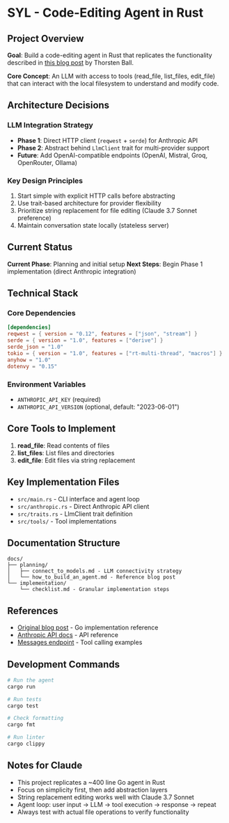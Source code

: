 # SYL - Code-Editing Agent in Rust

## Project Overview

**Goal**: Build a code-editing agent in Rust that replicates the functionality described in [this blog post](https://ampcode.com/how-to-build-an-agent) by Thorsten Ball.

**Core Concept**: An LLM with access to tools (read_file, list_files, edit_file) that can interact with the local filesystem to understand and modify code.

## Architecture Decisions

### LLM Integration Strategy
- **Phase 1**: Direct HTTP client (`reqwest` + `serde`) for Anthropic API
- **Phase 2**: Abstract behind `LlmClient` trait for multi-provider support
- **Future**: Add OpenAI-compatible endpoints (OpenAI, Mistral, Groq, OpenRouter, Ollama)

### Key Design Principles
1. Start simple with explicit HTTP calls before abstracting
2. Use trait-based architecture for provider flexibility
3. Prioritize string replacement for file editing (Claude 3.7 Sonnet preference)
4. Maintain conversation state locally (stateless server)

## Current Status

**Current Phase**: Planning and initial setup
**Next Steps**: Begin Phase 1 implementation (direct Anthropic integration)

## Technical Stack

### Core Dependencies
```toml
[dependencies]
reqwest = { version = "0.12", features = ["json", "stream"] }
serde = { version = "1.0", features = ["derive"] }
serde_json = "1.0"
tokio = { version = "1.0", features = ["rt-multi-thread", "macros"] }
anyhow = "1.0"
dotenvy = "0.15"
```

### Environment Variables
- `ANTHROPIC_API_KEY` (required)
- `ANTHROPIC_API_VERSION` (optional, default: "2023-06-01")

## Core Tools to Implement

1. **read_file**: Read contents of files
2. **list_files**: List files and directories  
3. **edit_file**: Edit files via string replacement

## Key Implementation Files

- `src/main.rs` - CLI interface and agent loop
- `src/anthropic.rs` - Direct Anthropic API client
- `src/traits.rs` - LlmClient trait definition
- `src/tools/` - Tool implementations

## Documentation Structure

```
docs/
├── planning/
│   ├── connect_to_models.md - LLM connectivity strategy
│   └── how_to_build_an_agent.md - Reference blog post
└── implementation/
    └── checklist.md - Granular implementation steps
```

## References

- [Original blog post](https://ampcode.com/how-to-build-an-agent) - Go implementation reference
- [Anthropic API docs](https://docs.anthropic.com/en/api/overview) - API reference
- [Messages endpoint](https://docs.anthropic.com/en/api/messages-examples) - Tool calling examples

## Development Commands

```bash
# Run the agent
cargo run

# Run tests
cargo test

# Check formatting
cargo fmt

# Run linter
cargo clippy
```

## Notes for Claude

- This project replicates a ~400 line Go agent in Rust
- Focus on simplicity first, then add abstraction layers
- String replacement editing works well with Claude 3.7 Sonnet
- Agent loop: user input → LLM → tool execution → response → repeat
- Always test with actual file operations to verify functionality